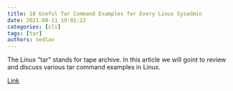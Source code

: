 ```yaml
---
title: 18 Useful Tar Command Examples for Every Linux Sysadmin
date: 2021-08-11 19:01:22
categories: [cli]
tags: [tar]
authors: sedlav
---
```


The Linux "tar" stands for tape archive. In this article we will goint to review and discuss various tar command examples in Linux.

[Link](https://www.tecmint.com/18-tar-command-examples-in-linux/)

